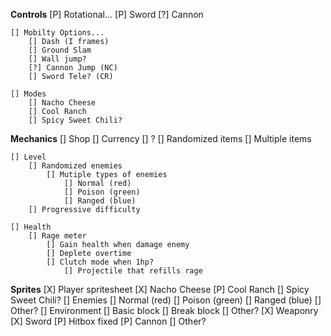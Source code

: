 **Controls**
	[P] Rotational...
 		[P] Sword
		[?] Cannon 
	
	[] Mobilty Options...
		[] Dash (I frames)
		[] Ground Slam
		[] Wall jump?
		[?] Cannon Jump (NC)
		[] Sword Tele? (CR)
	
	[] Modes
		[] Nacho Cheese
		[] Cool Ranch
		[] Spicy Sweet Chili?

**Mechanics**
	[] Shop
		[] Currency
			[] ?
		[] Randomized items
			[] Multiple items

	[] Level
 		[] Randomized enemies
	 		[] Mutiple types of enemies
				[] Normal (red)
				[] Poison (green)
				[] Ranged (blue)
		[] Progressive difficulty

 	[] Health
		[] Rage meter
			[] Gain health when damage enemy
	 		[] Deplete overtime
			[] Clutch mode when 1hp?
	 			[] Projectile that refills rage

**Sprites**
	[X] Player spritesheet
 		[X] Nacho Cheese
	 	[P] Cool Ranch
	 	[] Spicy Sweet Chili?
 	[] Enemies
		[] Normal (red)
		[] Poison (green)
		[] Ranged (blue)
		[] Other?
	[] Environment
 		[] Basic block
	 	[] Break block
	 	[] Other?
	[X] Weaponry
 		[X] Sword
	 		[P] Hitbox fixed
	 	[P] Cannon
	 	[] Other?